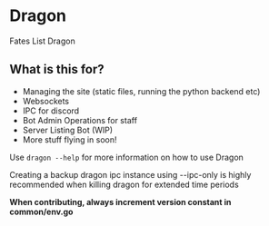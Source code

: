 # Dragon
Fates List Dragon

## What is this for?

- Managing the site (static files, running the python backend etc)
- Websockets
- IPC for discord
- Bot Admin Operations for staff
- Server Listing Bot (WIP)
- More stuff flying in soon!

Use `dragon --help` for more information on how to use Dragon

Creating a backup dragon ipc instance using --ipc-only is highly recommended when killing dragon for extended time periods

**When contributing, always increment version constant in common/env.go**
